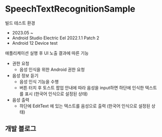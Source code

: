 # SpeechTextRecognitionSample

빌드 테스트 환경
- 2023.05 ~
- Android Studio Electric Eel 2022.1.1 Patch 2
- Android 12 Device test

애플리케이션 실행 후 UI 노출 결과에 따른 기능
- 권한 요청
  - 음성 인식을 위한 Android 권한 요청
- 음성 정보 듣기
  - 음성 인식 기능을 수행
  - 버튼 터치 후 토스트 팝업 안내에 따라 음성을 input하면 하단에 인식한 텍스트를 표시 (한국어 인식으로 설정된 상태)
- 음성 출력
  - 하단에 EditText 에 있는 텍스트를 음성으로 출력 (한국어 인식으로 설정된 상태)

개발 블로그
- 